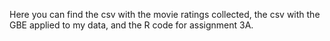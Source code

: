 Here you can find the csv with the movie ratings collected, the csv with the GBE applied to my data, and the R code for assignment 3A.
